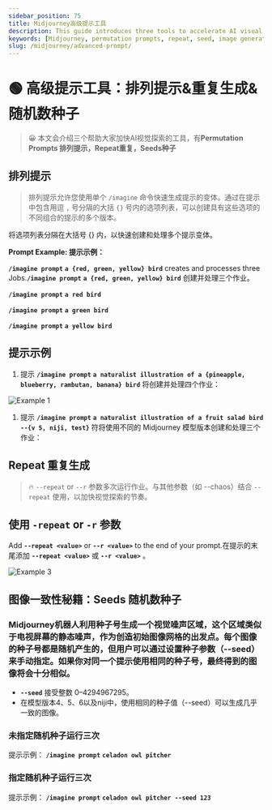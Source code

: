 ```yaml
---
sidebar_position: 75
title: Midjourney高级提示工具
description: This guide introduces three tools to accelerate AI visual exploration, Permutation Prompts, Repeat, and Seed.
keywords: [Midjourney, permutation prompts, repeat, seed, image generation, advanced tools]
slug: /midjourney/advanced-prompt/
---
```

# 🟢 高级提示工具：排列提示&重复生成&随机数种子

> 😀 本文会介绍三个帮助大家加快AI视觉探索的工具，有**Permutation Prompts 排列提示，Repeat重复，Seeds种子**

## 排列提示

> 排列提示允许您使用单个 `/imagine` 命令快速生成提示的变体。通过在提示中包含用逗 `,` 号分隔的大括 `{}` 号内的选项列表，可以创建具有这些选项的不同组合的提示的多个版本。

将选项列表分隔在大括号 {} 内，以快速创建和处理多个提示变体。

**Prompt Example: 提示示例：**

**`/imagine prompt`** **`a {red, green, yellow} bird`** creates and processes three Jobs.**`/imagine prompt`** **`a {red, green, yellow} bird`** 创建并处理三个作业。

**`/imagine prompt`** **`a red bird`**

**`/imagine prompt`** **`a green bird`**

**`/imagine prompt`** **`a yellow bird`**

## 提示示例

1. 提示 **`/imagine prompt`** **`a naturalist illustration of a {pineapple, blueberry, rambutan, banana} bird`** 将创建并处理四个作业：

![Example 1](https://cdn.jsdelivr.net/gh/donttal/imgbed/img/d92d11dd0447286c1167d83de1f34db9.png)

1. 提示 **`/imagine prompt`** **`a naturalist illustration of a fruit salad bird --{v 5, niji, test}`** 符将使用不同的 Midjourney 模型版本创建和处理三个作业：

## Repeat 重复生成

> 🔥 `--repeat` or `--r` 参数多次运行作业。与其他参数（如 --chaos）结合 `--repeat` 使用，以加快视觉探索的节奏。

## 使用 `-repeat` or `-r` 参数

Add **`--repeat <value>`** or **`--r <value>`** to the end of your prompt.在提示的末尾添加 **`--repeat <value>`** 或 **`--r <value>`** 。

![Example 3](https://cdn.jsdelivr.net/gh/donttal/imgbed/img/89964a6e8e32452b96d4d0925c28e378.png)

## 图像一致性秘籍：Seeds 随机数种子

### Midjourney机器人利用种子号生成一个视觉噪声区域，这个区域类似于电视屏幕的静态噪声，作为创造初始图像网格的出发点。每个图像的种子号都是随机产生的，但用户可以通过设置种子参数（--seed）来手动指定。如果你对同一个提示使用相同的种子号，最终得到的图像将会十分相似。

- **`--seed`** 接受整数 0–4294967295。
- 在模型版本4、5、6以及niji中，使用相同的种子值（--seed）可以生成几乎一致的图像。

### 未指定随机种子运行三次

提示示例： **`/imagine prompt`** **`celadon owl pitcher`**

### 指定随机种子运行三次

提示示例： **`/imagine prompt`** **`celadon owl pitcher --seed 123`**